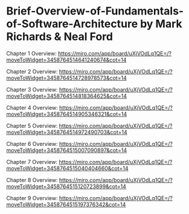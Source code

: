 # Brief-Overview-of-Fundamentals-of-Software-Architecture by Mark Richards & Neal Ford



Chapter 1 Overview: https://miro.com/app/board/uXjVOdLq1QE=/?moveToWidget=3458764514641240674&cot=14

Chapter 2 Overview: https://miro.com/app/board/uXjVOdLq1QE=/?moveToWidget=3458764514728978573&cot=14

Chapter 3 Overview: https://miro.com/app/board/uXjVOdLq1QE=/?moveToWidget=3458764514818364625&cot=14

Chapter 4 Overview: https://miro.com/app/board/uXjVOdLq1QE=/?moveToWidget=3458764514905346321&cot=14

Chapter 5 Overview: https://miro.com/app/board/uXjVOdLq1QE=/?moveToWidget=3458764514972490703&cot=14

Chapter 6 Overview: https://miro.com/app/board/uXjVOdLq1QE=/?moveToWidget=3458764515007090897&cot=14

Chapter 7 Overview: https://miro.com/app/board/uXjVOdLq1QE=/?moveToWidget=3458764515040404660&cot=14

Chapter 8 Overview: https://miro.com/app/board/uXjVOdLq1QE=/?moveToWidget=3458764515120723899&cot=14

Chapter 9 Overview: https://miro.com/app/board/uXjVOdLq1QE=/?moveToWidget=3458764515197376342&cot=14
